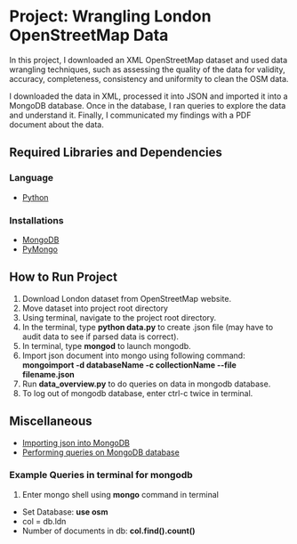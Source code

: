 # Project: Wrangling London OpenStreetMap Data
In this project, I downloaded an XML OpenStreetMap dataset and used data wrangling techniques, such as assessing the quality of the data for validity, accuracy, completeness, consistency and uniformity to clean the OSM data.

I downloaded the data in XML, processed it into JSON and imported it into a MongoDB database. Once in the database, I ran queries to explore the data and understand it. Finally, I communicated my findings with a PDF document about the data.

## Required Libraries and Dependencies
### Language
* [Python][1] 

### Installations
* [MongoDB][2] 
* [PyMongo][3]

## How to Run Project
1. Download London dataset from OpenStreetMap website.
2. Move dataset into project root directory
3. Using terminal, navigate to the project root directory.
4. In the terminal, type **python data.py** to create .json file (may have to audit data to see if parsed data is correct).
5. In terminal, type **mongod** to launch mongodb.
6. Import json document into mongo using following command: **mongoimport -d databaseName -c collectionName --file filename.json**
7. Run **data_overview.py** to do queries on data in mongodb database.
8. To log out of mongodb database, enter ctrl-c twice in terminal.


[1]: http://python.org
[2]: https://docs.mongodb.com/manual/tutorial/install-mongodb-on-os-x/
[3]: http://api.mongodb.com/python/current/installation.html

## Miscellaneous
* [Importing json into MongoDB][4]
* [Performing queries on MongoDB database][5]

### Example Queries in terminal for mongodb
1. Enter mongo shell using **mongo** command in terminal
* Set Database: **use osm**
* col = db.ldn
* Number of documents in db: **col.find().count()**

[4]: https://discussions.udacity.com/t/import-json-into-mongodb-project3/158051/4
[5]: https://discussions.udacity.com/t/uploading-json-file-and-performing-query-in-mongodb/42777/4

